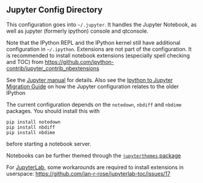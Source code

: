 Jupyter Config Directory
------------------------

This configuration goes into `~/.jupyter`. It handles the Jupyter Notebook, as
well as jupyter (formerly ipython) console and qtconsole.

Note that the IPython REPL and the IPython kernel still have additional
configuration in `~/.ipython`. Extensions are not part of the configuration. It
is recommended to install notebook extensions (especially spell checking and
TOC) from <https://github.com/ipython-contrib/jupyter_contrib_nbextensions>

See the
[Jupyter manual](https://jupyter.readthedocs.io/en/latest/projects/config.html)
for details. Also see the [Ipython to Jupyter Migration
Guide](http://jupyter.readthedocs.io/en/latest/migrating.html) on how the
Jupyter configuration relates to the older IPython


The current configuration depends on the `notedown`, `nbdiff` and `nbdime` packages. You
should install this with

    pip install notedown
    pip install nbdiff
    pip install nbdime

before starting a notebook server.

Notebooks can be further themed through the
[`jupyterthemes` package](https://github.com/dunovank/jupyter-themes)

For [JupyterLab](http://jupyterlab.readthedocs.io/en/stable/), some workarounds are required to install extensions in userspace:
https://github.com/ian-r-rose/jupyterlab-toc/issues/17
